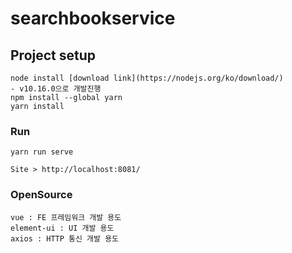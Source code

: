 # searchbookservice

## Project setup
```
node install [download link](https://nodejs.org/ko/download/)
- v10.16.0으로 개발진행
npm install --global yarn
yarn install
```

### Run
```
yarn run serve 

Site > http://localhost:8081/
```

### OpenSource
```
vue : FE 프레임워크 개발 용도
element-ui : UI 개발 용도
axios : HTTP 통신 개발 용도
```
